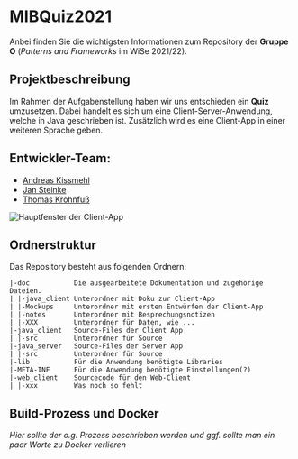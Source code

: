 # MIBQuiz2021 

Anbei finden Sie die wichtigsten Informationen zum Repository der **Gruppe O** (*Patterns and Frameworks* im WiSe 2021/22).

## Projektbeschreibung

Im Rahmen der Aufgabenstellung haben wir uns entschieden ein **Quiz** umzusetzen. Dabei handelt es sich um eine Client-Server-Anwendung, welche in Java geschrieben ist. Zusätzlich wird es eine Client-App in einer weiteren Sprache geben.

## Entwickler-Team:

* [Andreas Kissmehl](https://git.mylab.th-luebeck.de/andreas.kissmehl)
* [Jan Steinke](https://git.mylab.th-luebeck.de/jan.steinke)
* [Thomas Krohnfuß](https://git.mylab.th-luebeck.de/BSG2000)

 ![Hauptfenster der Client-App](docu/Mockups/Maske2%20-%20Hauptmenü.png)

## Ordnerstruktur

Das Repository besteht aus folgenden Ordnern:

    |-doc           Die ausgearbeitete Dokumentation und zugehörige Dateien.
    | |-java_client Unterordner mit Doku zur Client-App
    | |-Mockups     Unterordner mit ersten Entwürfen der Client-App
    | |-notes       Unterordner mit Besprechungsnotizen
    | |-XXX         Unterordner für Daten, wie ...
    |-java_client   Source-Files der Client App
    | |-src         Unterordner für Source
    |-java_server   Source-Files der Server App
    | |-src         Unterordner für Source
    |-lib           Für die Anwendung benötigte Libraries
    |-META-INF      Für die Anwendung benötigte Einstellungen(?)
    |-web_client    Sourcecode für den Web-Client
    | |-xxx         Was noch so fehlt

## Build-Prozess und Docker

*Hier sollte der o.g. Prozess beschrieben werden und ggf. sollte man ein paar Worte zu Docker verlieren*